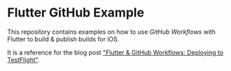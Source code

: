 # Flutter GitHub Example

This repository contains examples on how to use _GitHub Workflows_ with Flutter to build & publish builds for iOS.

It is a reference for the blog post ["Flutter & GitHub Workflows: Deploying to TestFlight"](https://jorgen.tjer.no/post/2022/02/26/flutter-github-workflows-and-testflight/).

